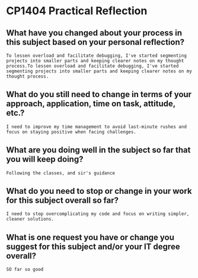 # CP1404 Practical Reflection


## What have you changed about your process in this subject based on your personal reflection?
`
To lessen overload and facilitate debugging, I've started segmenting projects into smaller parts and keeping clearer notes on my thought process.To lessen overload and facilitate debugging, I've started segmenting projects into smaller parts and keeping clearer notes on my thought process.
`

## What do you still need to change in terms of your approach, application, time on task, attitude, etc.?

`
I need to improve my time management to avoid last-minute rushes and focus on staying positive when facing challenges.
`

## What are you doing well in the subject so far that you will keep doing?

`
Following the classes, and sir's guidance
`

## What do you need to stop or change in your work for this subject overall so far?

`
I need to stop overcomplicating my code and focus on writing simpler, cleaner solutions.
`

## What is one request you have or change you suggest for this subject and/or your IT degree overall?

`
SO far so good
`

